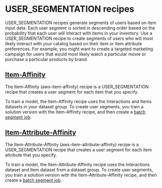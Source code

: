 # USER\_SEGMENTATION recipes<a name="user-segmentation-recipes"></a>

USER\_SEGMENTATION recipes generate segments of users based on item input data\. Each user segment is sorted in descending order based on the probability that each user will interact with items in your inventory\. Use a USER\_SEGMENTATION recipe to create segments of users who will most likely interact with your catalog based on their item or item attribute preferences\. For example, you might want to create a targeted marketing campaign for users that would most likely watch a particular movie or purchase a particular products by brand\. 

## [Item\-Affinity](item-affinity-recipe.md)<a name="item-affinity-overview"></a>

The Item\-Affinity \(aws\-item\-affinity\) recipe is a USER\_SEGMENTATION recipe that creates a user segment for each item that you specify\.

To train a model, the Item\-Affinity recipe uses the Interactions and Items datasets in your dataset group\. To create user segments, you train a solution version with the Item\-Affinity recipe, and then create a [batch segment job](creating-batch-seg-job.md)\.

## [Item\-Attribute\-Affinity](item-attribute-affinity-recipe.md)<a name="item-attribute-affinity-overview"></a>

The Item\-Attribute\-Affinity \(aws\-item\-attribute\-affinity\) recipe is a USER\_SEGMENTATION recipe that creates a user segment for each item attribute that you specify\.

To train a model, the Item\-Attribute\-Affinity recipe uses the Interactions dataset and Item dataset from a dataset group\. To create user segments, you train a solution version with the Item\-Attribute\-Affinity recipe, and then create a [batch segment job](creating-batch-seg-job.md)\.